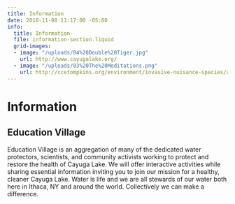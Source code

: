 ```yaml
---
title: Information
date: 2018-11-08 11:17:00 -05:00
info:
  title: Information
  file: information-section.liquid
  grid-images:
  - image: "/uploads/04%20Double%20Tiger.jpg"
    url: http://www.cayugalake.org/
  - image: "/uploads/03%20The%20Meditations.png"
    url: http://ccetompkins.org/environment/invasive-nuisance-species/aquatic-invasives/hydrilla/fighting-hydrilla-in-the-cayuga-lake-watershed/hydrilla-task-force-of-the-cayuga-lake-watershed
---
```


# Information

## Education Village

Education Village is an aggregation of many of the dedicated water protectors, scientists, and community activists working to protect and restore the health of Cayuga Lake. We will offer interactive activities while sharing essential information inviting you to join our mission for a healthy, cleaner Cayuga Lake. Water is life and we are all stewards of our water both here in Ithaca, NY and around the world. Collectively we can make a difference.